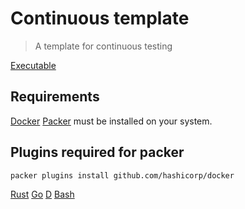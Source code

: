 # Continuous template

> A template for continuous testing

[Executable](https://github.com/taishingi/continuous-testing)

## Requirements

[Docker](https://docs.docker.com/engine/install/) [Packer](https://developer.hashicorp.com/packer/docs) must be installed on your system.

## Plugins required for packer

```bash
packer plugins install github.com/hashicorp/docker
```

[Rust](rust) [Go](go) [D](d) [Bash](sh)
